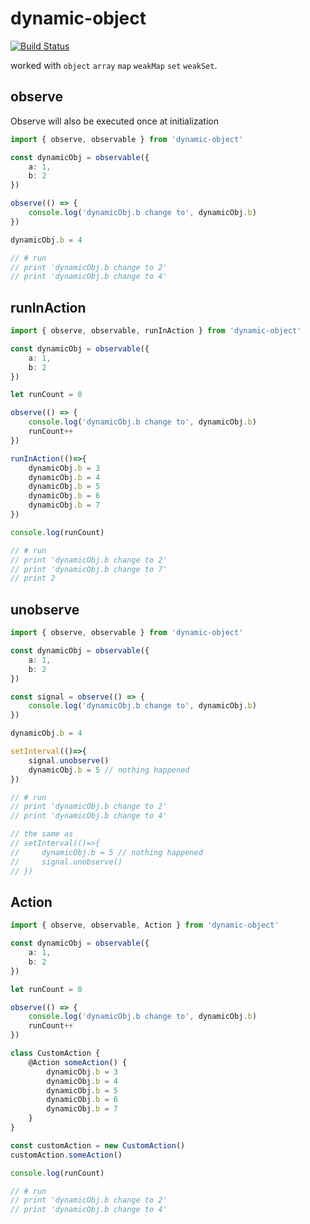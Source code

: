 # dynamic-object

<a href="https://travis-ci.org/ascoders/dynamic-object"><img src="https://img.shields.io/travis/ascoders/dynamic-object/master.svg?style=flat" alt="Build Status"></a>

worked with `object` `array` `map` `weakMap` `set` `weakSet`.

## observe

Observe will also be executed once at initialization

```typescript
import { observe, observable } from 'dynamic-object'

const dynamicObj = observable({
    a: 1,
    b: 2
})

observe(() => {
    console.log('dynamicObj.b change to', dynamicObj.b) 
})

dynamicObj.b = 4

// # run
// print 'dynamicObj.b change to 2'
// print 'dynamicObj.b change to 4'
```

## runInAction

```typescript
import { observe, observable, runInAction } from 'dynamic-object'

const dynamicObj = observable({
    a: 1,
    b: 2
})

let runCount = 0

observe(() => {
    console.log('dynamicObj.b change to', dynamicObj.b)
    runCount++
})

runInAction(()=>{
    dynamicObj.b = 3
    dynamicObj.b = 4
    dynamicObj.b = 5
    dynamicObj.b = 6
    dynamicObj.b = 7 
})

console.log(runCount)

// # run
// print 'dynamicObj.b change to 2'
// print 'dynamicObj.b change to 7'
// print 2
```

## unobserve

```typescript
import { observe, observable } from 'dynamic-object'

const dynamicObj = observable({
    a: 1,
    b: 2
})

const signal = observe(() => {
    console.log('dynamicObj.b change to', dynamicObj.b) 
})

dynamicObj.b = 4

setInterval(()=>{
    signal.unobserve()
    dynamicObj.b = 5 // nothing happened
})

// # run
// print 'dynamicObj.b change to 2'
// print 'dynamicObj.b change to 4'

// the same as
// setInterval(()=>{
//     dynamicObj.b = 5 // nothing happened
//     signal.unobserve()
// })
```

## Action

```typescript
import { observe, observable, Action } from 'dynamic-object'

const dynamicObj = observable({
    a: 1,
    b: 2
})

let runCount = 0

observe(() => {
    console.log('dynamicObj.b change to', dynamicObj.b)
    runCount++
})

class CustomAction {
    @Action someAction() {
        dynamicObj.b = 3
        dynamicObj.b = 4
        dynamicObj.b = 5
        dynamicObj.b = 6
        dynamicObj.b = 7
    }
}

const customAction = new CustomAction()
customAction.someAction()

console.log(runCount)

// # run
// print 'dynamicObj.b change to 2'
// print 'dynamicObj.b change to 4'
```